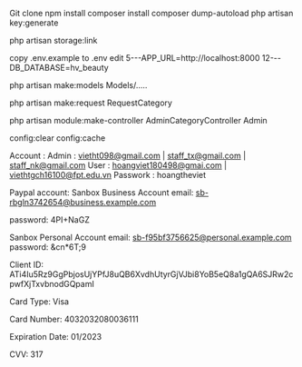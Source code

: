 Git clone npm install composer install composer dump-autoload php artisan key:generate

php artisan storage:link

copy .env.example to .env edit 5---APP_URL=http://localhost:8000 12---DB_DATABASE=hv_beauty

php artisan make:models Models/.....

php artisan make:request RequestCategory

php artisan module:make-controller AdminCategoryController Admin

config:clear config:cache


Account :
Admin : vietht098@gmail.com | staff_tx@gmail.com | staff_nk@gmail.com 
User  : hoangviet180498@gmai.com | viethtgch16100@fpt.edu.vn
Passwork : hoangtheviet




Paypal account: 
Sanbox Business Account 
email: sb-rbgln3742654@business.example.com

password: 4PI+NaGZ


Sanbox Personal Account 
email: sb-f95bf3756625@personal.example.com
password: &cn*6T;9


Client ID: 
ATi4Iu5Rz9GgPbjosUjYPfJ8uQB6XvdhUtyrGjVJbi8YoB5eQ8a1gQA6SJRw2cpwfXjTxvbnodGQpamI

Card Type: Visa

Card Number: 4032032080036111

Expiration Date: 01/2023

CVV: 317



